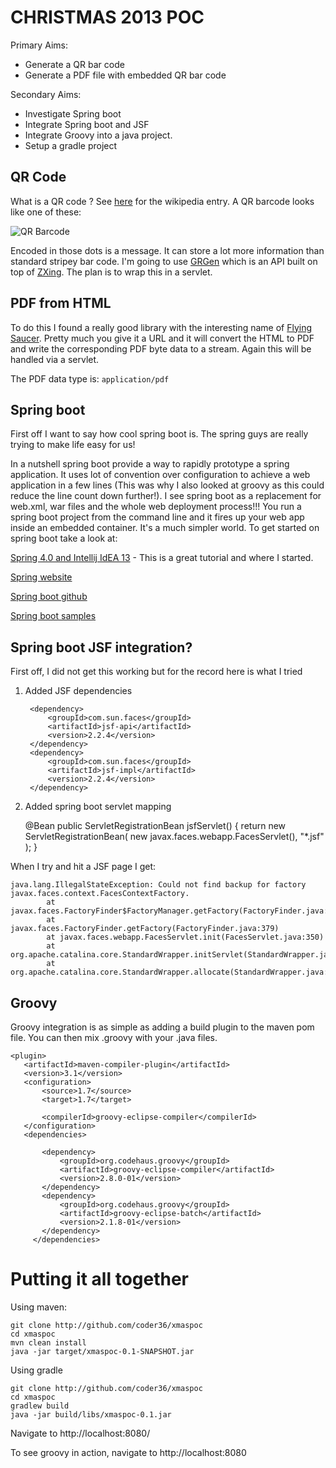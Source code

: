 CHRISTMAS 2013 POC
===============================

Primary Aims:

* Generate a QR bar code
* Generate a PDF file with embedded QR bar code

Secondary Aims:

* Investigate Spring boot
* Integrate Spring boot and JSF
* Integrate Groovy into a java project.
* Setup a gradle project


QR Code
-------
What is a QR code ?  See [here](http://en.wikipedia.org/wiki/QR_code) for the wikipedia entry.  A QR barcode looks like one of these:

![QR Barcode](http://upload.wikimedia.org/wikipedia/commons/thumb/9/9b/Wikipedia_mobile_en.svg/200px-Wikipedia_mobile_en.svg.png)

Encoded in those dots is a message.  It can store a lot more information than standard stripey bar code.
I'm going to use [GRGen](https://github.com/kenglxn/QRGen) which is an API built on top of [ZXing](https://code.google.com/p/zxing).  The plan is to wrap this in a servlet.


PDF from HTML
-------------

To do this I found a really good library with the interesting name of [Flying Saucer](https://code.google.com/p/flying-saucer/).  Pretty much you give it a URL and it will convert the HTML to PDF and write the corresponding PDF byte data to a stream.  Again this will be handled via a servlet.

The PDF data type is:  `application/pdf`


Spring boot
-----------
First off I want to say how cool spring boot is.  The spring guys are really trying to make life easy for us!

In a nutshell spring boot provide a way to rapidly prototype a spring application.  It uses lot of convention over configuration to achieve a web application in a few lines (This was why I also looked at groovy as this could reduce the line count down further!).  I see spring boot as a replacement for web.xml, war files and the whole web deployment process!!!  You run a spring boot project from the command line and it fires up your web app inside an embedded container.  It's a much simpler world.
To get started on spring boot take a look at:

[Spring 4.0 and Intellij IdEA 13](http://www.youtube.com/watch?v=84UD9Xk_Jkw) - This is a great tutorial and where I started.

[Spring website](http://projects.spring.io/spring-boot/)

[Spring boot github](https://github.com/spring-projects/spring-boot)

[Spring boot samples](https://github.com/spring-projects/spring-boot/tree/master/spring-boot-samples)


Spring boot JSF integration?
-----------------------------------------------------------
First off, I did not get this working but for the record here is what I tried

1) Added JSF dependencies

        <dependency>
            <groupId>com.sun.faces</groupId>
            <artifactId>jsf-api</artifactId>
            <version>2.2.4</version>
        </dependency>
        <dependency>
            <groupId>com.sun.faces</groupId>
            <artifactId>jsf-impl</artifactId>
            <version>2.2.4</version>
        </dependency>

2) Added spring boot servlet mapping

    @Bean
    public ServletRegistrationBean jsfServlet() {
        return new ServletRegistrationBean( new javax.faces.webapp.FacesServlet(), "*.jsf" );
    }

When I try and hit a JSF page I get:

    java.lang.IllegalStateException: Could not find backup for factory javax.faces.context.FacesContextFactory.
            at javax.faces.FactoryFinder$FactoryManager.getFactory(FactoryFinder.java:1135)
            at javax.faces.FactoryFinder.getFactory(FactoryFinder.java:379)
            at javax.faces.webapp.FacesServlet.init(FacesServlet.java:350)
            at org.apache.catalina.core.StandardWrapper.initServlet(StandardWrapper.java:1280)
            at org.apache.catalina.core.StandardWrapper.allocate(StandardWrapper.java:885)


Groovy
------

Groovy integration is as simple as adding a build plugin to the maven pom file.  You can then mix .groovy with your .java files.

    <plugin>
       <artifactId>maven-compiler-plugin</artifactId>
       <version>3.1</version>
       <configuration>
           <source>1.7</source>
           <target>1.7</target>

           <compilerId>groovy-eclipse-compiler</compilerId>
       </configuration>
       <dependencies>

           <dependency>
               <groupId>org.codehaus.groovy</groupId>
               <artifactId>groovy-eclipse-compiler</artifactId>
               <version>2.8.0-01</version>
           </dependency>
           <dependency>
               <groupId>org.codehaus.groovy</groupId>
               <artifactId>groovy-eclipse-batch</artifactId>
               <version>2.1.8-01</version>
           </dependency>
         </dependencies>
   </plugin>



Putting it all together
=======================

Using maven:

    git clone http://github.com/coder36/xmaspoc
    cd xmaspoc
    mvn clean install
    java -jar target/xmaspoc-0.1-SNAPSHOT.jar

Using gradle

    git clone http://github.com/coder36/xmaspoc
    cd xmaspoc
    gradlew build
    java -jar build/libs/xmaspoc-0.1.jar


Navigate to http://localhost:8080/

To see groovy in action, navigate to http://localhost:8080